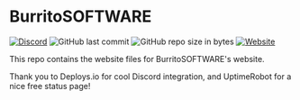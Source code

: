 # BurritoSOFTWARE

[![Discord](https://img.shields.io/discord/419367512262705152.svg?label=discord&logo=discord)](https://discord.gg/CGM4k3N)
![GitHub last commit](https://img.shields.io/github/last-commit/burritosoftware/burritosoftware.github.io.svg)
![GitHub repo size in bytes](https://img.shields.io/github/repo-size/burritosoftware/burritosoftware.github.io.svg)
[![Website](https://img.shields.io/website-online-down-green-red/https/burritosoftware.github.io.svg?label=github%20pages)](https://burritosoftware.github.io)

This repo contains the website files for BurritoSOFTWARE's website.

Thank you to Deploys.io for cool Discord integration, and UptimeRobot for a nice free status page!
